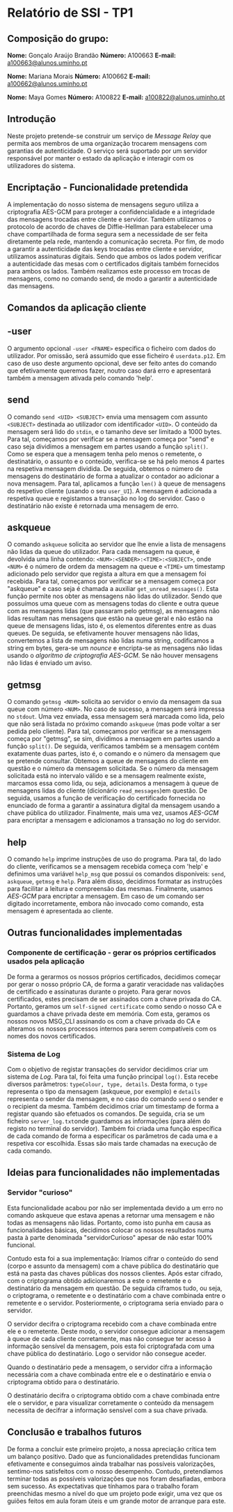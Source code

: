 # Relatório de SSI - TP1 

## Composição do grupo:

**Nome:** Gonçalo Araújo Brandão
**Número:** A100663
**E-mail:** a100663@alunos.uminho.pt

**Nome:** Mariana Morais
**Número:** A100662
**E-mail:** a100662@alunos.uminho.pt

**Nome:** Maya Gomes
**Número:** A100822
**E-mail:**  a100822@alunos.uminho.pt

## Introdução

Neste projeto pretende-se construir um serviço de *Message Relay* que permita aos membros de uma organização trocarem mensagens com garantias de autenticidade. 
O serviço será suportado por um servidor responsável por manter o estado da aplicação e interagir com os utilizadores do sistema. 

## Encriptação - Funcionalidade pretendida

A implementação do nosso sistema de mensagens seguro utiliza a criptografia AES-GCM para proteger a confidencialidade e a integridade das mensagens trocadas entre cliente e servidor. Também utilizamos o protocolo de acordo de chaves de Diffie-Hellman para estabelecer uma chave compartilhada de forma segura sem a necessidade de ser feita diretamente pela rede, mantendo a comunicação secreta. Por fim, de modo a garantir a autenticidade das keys trocadas entre cliente e servidor, utilizamos assinaturas digitais. Sendo que ambos os lados podem verificar a autenticidade das mesas com o certificados digitais também fornecidos para ambos os lados. 
Também realizamos este processo em trocas de mensagens, como no comando send, de modo a garantir a autenticidade das mensagens.  


## Comandos da aplicação cliente

## -user
O argumento opcional `-user <FNAME>` especifica o ficheiro com dados do utilizador. Por omissão, será assumido que esse ficheiro é `userdata.p12`. Em caso de uso deste argumento opcional, deve ser feito antes do comando que efetivamente queremos fazer, noutro caso dará erro e apresentará também a mensagem ativada pelo comando 'help'.


## send
O comando `send <UID> <SUBJECT>` envia uma mensagem com assunto `<SUBJECT>` destinada ao utilizador com identificador `<UID>`. O conteúdo da mensagem será lido do `stdin`, e o tamanho deve ser limitado a 1000 bytes.
Para tal, começamos por verificar se a mensagem começa por "send" e caso seja dividimos a mensagem em partes usando a função `split()`. Como se espera que a mensagem tenha pelo menos o remetente, o destinatário, o assunto e o conteúdo, verifica-se se há pelo menos 4 partes na respetiva mensagem dividida.
De seguida, obtemos o número de mensagens do destinatário de forma a atualizar o contador ao adicionar a nova mensagem. Para tal, aplicamos a função `len()` à queue de mensagens do respetivo cliente (usando o seu `user_UI`).
A mensagem é adicionada a respetiva queue e registamos a transação no log do servidor. Caso o destinatário não existe é retornada uma mensagem de erro.



## askqueue
O comando `askqueue` solicita ao servidor que lhe envie a lista de mensagens não lidas da queue do utilizador. Para cada mensagem na queue, é devolvida uma linha contendo: `<NUM>:<SENDER>:<TIME>:<SUBJECT>`, onde `<NUM>` é o número de ordem da mensagem na queue e `<TIME>` um timestamp adicionado pelo servidor que regista a altura em que a mensagem foi recebida. 
Para tal, começamos por verificar se a mensagem começa por "askqueue" e caso seja é chamada a auxiliar `get_unread_messages()`. Esta função permite nos obter as mensagens não lidas do utilizador. Sendo que possuímos uma queue com as mensagens todas do cliente e outra queue com as mensagens lidas (que passaram pelo getmsg), as mensagens não lidas resultam nas mensagens que estão na queue geral
e não estão na queue de mensagens lidas, isto é, os elementos diferentes entre as duas queues. De seguida, se efetivamente houver mensagens não lidas, convertemos a lista de mensagens não lidas numa string, codificamos a string em bytes, gera-se um *nounce* e encripta-se as mensagens não lidas usando o *algoritmo de criptografia AES-GCM*. Se não houver mensagens não lidas é enviado um aviso.


## getmsg
O comando `getmsg <NUM>` solicita ao servidor o envio da mensagem da sua queue com número `<NUM>`. No caso de sucesso, a mensagem será impressa no `stdout`. Uma vez enviada, essa mensagem será marcada como lida, pelo que não será listada no próximo comando `askqueue` (mas pode voltar a ser pedida pelo cliente).
Para tal, começamos por verificar se a mensagem começa por "getmsg", se sim, dividimos a mensagem em partes usando a função `split()`. De seguida, verificamos também se a mensagem contém exatamente duas partes, isto é, o comando e o número da mensagem que se pretende consultar. 
Obtemos a queue de mensagens do cliente em questão e o número da mensagem solicitada. Se o número da mensagem solicitada está no intervalo válido e se a mensagem realmente existe, marcamos essa como lida, ou seja, adicionamos a mensagem à queue de mensagens lidas do cliente (dicionário `read_messages`)em questão. De seguida, usamos a função de verificação do certificado fornecida no enunciado de forma a garantir a assinatura digital da mensagem usando a chave pública do utilizador. Finalmente, mais uma vez, usamos *AES-GCM* para encriptar a mensagem e adicionamos a transação no log do servidor.


## help
O comando `help` imprime instruções de uso do programa.
Para tal, do lado do cliente, verificamos se a mensagem recebida começa com 'help' e definimos uma variável `help_msg` que possui os comandos disponíveis: `send`, `askqueue`, `getmsg` e `help`. Para além disso,  decidimos formatar as instruções para facilitar a leitura e compreensão das mesmas. Finalmente, usamos *AES-GCM* para encriptar a mensagem.
Em caso de um comando ser digitado incorretamente, embora não invocado como comando, esta mensagem é apresentada ao cliente.

## Outras funcionalidades implementadas

### Componente de certificação - gerar os próprios certificados usados pela aplicação

De forma a gerarmos os nossos próprios certificados, decidimos começar por gerar o nosso próprio CA, de forma a garatir veracidade nas validações de certificado e assinaturas 
durante o projeto. Para gerar novos certificados, estes precisam de ser assinados com a chave privada do CA. Portanto, geramos um `self-signed certificate` como sendo o nosso CA e guardamos a chave privada deste em memória. Com esta, geramos os nossos novos MSG_CLI assinando os com a chave privada do CA e alteramos os nossos processos internos para serem compatíveis com os nomes dos novos certificados.  

### Sistema de Log

Com o objetivo de registar transações do servidor decidimos criar um sistema de *Log*. Para tal, foi feita uma função principal `log()`. Esta recebe diversos parâmetros: `typeColour, type, details`. Desta forma, o `type` representa o tipo da mensagem (askqueue, por exemplo) e `details` representa o sender da mensagem, e no caso do comando `send` o sender e o recipient da mesma. Também decidimos criar um timestamp de forma a registar quando são efetuados os comandos. De seguida, cria se um ficheiro `server_log.txt`onde guardamos as informações (para além do registo no terminal do servidor). Também foi criada uma função específica de cada comando de forma a especificar os parâmetros de cada uma e a respetiva cor escolhida. Essas são mais tarde chamadas na execução de cada comando.

## Ideias para funcionalidades não implementadas 

### Servidor "curioso"

Esta funcionalidade acabou por não ser implementada devido a um erro no comando askqueue que estava apenas a retornar uma mensagem e não todas as mensagens não lidas. Portanto, como isto punha em causa as funcionalidades básicas, decidimos colocar os nossos resultados numa pasta à parte denominada "servidorCurioso" apesar de não estar 100% funcional.

Contudo esta foi a sua implementação:
Iríamos cifrar o conteúdo do send (corpo e assunto da mensagem) com a chave pública do destinatário que está na pasta das chaves públicas dos nossos clientes. Após estar cifrado, com o criptograma obtido adicionaremos a este o remetente e o destinatário da mensagem em questão.
De seguida ciframos tudo, ou seja, o criptograma, o remetente e o destinatário com a chave combinada entre o remetente e o servidor.
Posteriormente, o criptograma seria enviado para o servidor.

O servidor decifra o criptograma recebido com a chave combinada entre ele e o remetente. Deste modo, o servidor consegue adicionar a mensagem à queue de cada cliente corretamente, mas não consegue ter acesso à informação sensível da mensagem, pois esta foi criptografada com uma chave pública do destinatário. Logo o servidor não consegue aceder.

Quando o destinatário pede a mensagem, o servidor cifra a informação necessária com a chave combinada entre ele e o destinatário e envia o criptograma obtido para o destinatário.

O destinatário decifra o criptograma obtido com a chave combinada entre ele o servidor, e para visualizar corretamente o conteúdo da mensagem necessita de decifrar a informação sensível com a sua chave privada.

## Conclusão e trabalhos futuros
De forma a concluir este primeiro projeto, a nossa apreciação crítica tem um balanço positivo. Dado que as funcionalidades pretendidas funcionam efetivamente e conseguimos ainda trabalhar nas possíveis valorizações, sentimo-nos satisfeitos com o nosso desempenho. Contudo, pretendíamos terminar todas as possíveis valorizações que nos foram desafiadas, embora sem sucesso. 
As expectativas que tínhamos para o trabalho foram preenchidas mesmo a nível do que um projeto pode exigir, uma vez que os guiões feitos em aula foram úteis e um grande motor de arranque para este. 



